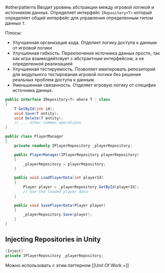 #otherpatterns 
Вводит уровень абстракции между игровой логикой и источником данных. Определяет интерфейс `IRepository<T>` который определяет общий интерфейс для управления определенным типом данных `T`. 

Плюсы:
- Улучшенная организация кода. Отделяет логику доступа к данным от игровой логики
- Улучшенная гибкость. Переключение источника данных просто, так как игра взаимодейтсвует с абстрактным интерфейсом, а не определенной реализацией
- Улучшенная тестируемость. Позволяет имитировать репозиторий для модульного тестирования игровой логики без решения реальных проблем доступа к данным.
- Уменьшенная связанность. Отделяет игровую логику от специфик источника данных. 

```cs
public interface IRepository<T> where T : class
{
    T GetById(int id);
    void Save(T entity);
    void Delete(T entity);
    // ... other common operations
}
```

```cs
public class PlayerManager
{
    private readonly IPlayerRepository _playerRepository;

    public PlayerManager(IPlayerRepository playerRepository)
    {
        _playerRepository = playerRepository;
    }

    public void LoadPlayerData(int playerId)
    {
        Player player = _playerRepository.GetById(playerId);
        // Use the loaded player data
    }

    public void SavePlayerData(Player player)
    {
        _playerRepository.Save(player);
    }
}
```

## Injecting Repositories in Unity
```cs
[Inject]
private IPlayerRepository _playerRepository;
```

Можно использовать с этим паттерном [[Unit Of Work +]]